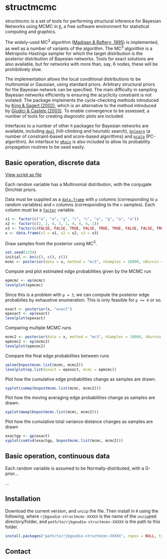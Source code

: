 structmcmc
==========

structmcmc is a set of tools for performing structural inference for Bayesian Networks using MCMC in [`R`][R], a free software environment for statistical computing and graphics.

The widely-used MC<sup>3</sup> algorithm ([Madigan & Raftery, 1995][Madigan:1995p10499]) is implemented, as well as a number of variants of the algorithm. The MC<sup>3</sup> algorithm is a Metropolis-Hastings sampler for which the target distribution is the posterior distribution of Bayesian networks. Tools for exact solutions are also available, but for networks with more than, say, 6 nodes, these will be prohibitively slow.

The implementation allows the local conditional distributions to be multinomial or Gaussian, using standard priors. Arbitrary structural priors for the Bayesian network can be specified. The main difficulty in sampling Bayesian networks efficiently is ensuring the acyclicity constraint is not violated. The package implements the cycle-checking methods introduced by [King & Sagert (2002)][King:2002gt], which is an alternative to the method introduced by [Giudici & Castelo (2003)][Giudici:2003cn]. To enable convergence to be assessed, a number of tools for creating diagnostic plots are included.

Interfaces to a number of other `R` packages for Bayesian networks are available, including [`deal`][cran:deal] (hill-climbing and heuristic search), [`bnlearn`][cran:bnlearn] (a number of constraint-based and score-based algorithms) and [`pcalg`][cran:pcalg] (PC-algorithm). An interface to [`gRain`][cran:gRain] is also included to allow its probability propagation routines to be used easily.

Basic operation, discrete data
------------------------------
[View script as file](https://gist.github.com/970279)

Each random variable has a Multinomial distribution, with the conjugate Dirichlet priors.

Data must be supplied as a [`data.frame`][rdoc:data.frame] with `p` columns (corresponding to `p` random variables) and `n` columns (corresponding to the `n` samples). Each column must be a [`factor`][rdoc:factor] variable.

``` r
x1 <- factor(c("a", "a", "g", "c", "c", "a", "g", "a", "a"))
x2 <- factor(c(2, 2, 4, 3, 1, 4, 4, 4, 1))
x3 <- factor(c(FALSE, FALSE, TRUE, FALSE, TRUE, TRUE, FALSE, FALSE, TRUE))
x <- data.frame(x1 = x1, x2 = x2, x3 = x3)
```

Draw samples from the posterior using MC<sup>3</sup>.

``` r
set.seed(1234)
initial <- bn(c(), c(), c())
mcmc <- posterior(data = x, method = "mc3", nSamples = 10000, nBurnin = 1000, initial = initial)
```

Compute and plot estimated edge probabilities given by the MCMC run

``` r
epmcmc <- ep(mcmc)
levelplot(epmcmc)
```

Since this is a problem with `p = 3`, we can compute the posterior edge probabilies by exhaustive enumeration. This is only feasible for `p <= 6` or so.

``` r
exact <- posterior(x, "exact")
epexact <- ep(exact)
levelplot(epexact)
```

Comparing multiple MCMC runs

``` r
mcmc2 <- posterior(data = x, method = "mc3", nSamples = 10000, nBurnin = 1000, initial = initial)
epmcmc2 <- ep(mcmc2)
levelplot(epmcmc2)
```

Compare the final edge probabilities between runs

``` r
splom(bnpostmcmc.list(mcmc, mcmc2))
levelplot(ep.list(exact = epexact, mcmc = epmcmc))
```

Plot how the cumulative edge probabilities change as samples are drawn.

``` r
xyplot(cumep(bnpostmcmc.list(mcmc, mcmc2)))
```

Plot how the moving averaging edge probabilities change as samples are drawn.

``` r
xyplot(mwep(bnpostmcmc.list(mcmc, mcmc2)))
```

Plot how the cumulative total variance distance changes as samples are drawn

``` r
exactgp <- gp(exact)
xyplot(cumtvd(exactgp, bnpostmcmc.list(mcmc, mcmc2)))
```


Basic operation, continuous data
--------------------------------

Each random variable is assumed to be Normally-distributed, with a G-prior...

...

Installation
------------
Download the current version, and `unzip` the file. Then install in `R` using the following, where `rjbgoudie-structmcmc-XXXXX` is the name of the `unzip`ped directory/folder, and `path/to/rjbgoudie-structmcmc-XXXXX` is the path to this folder.

``` r
install.packages("path/to/rjbgoudie-structmcmc-XXXXX", repos = NULL, type = "source")
```

Contact
-------


[R]: http://www.r-project.org "The R Project for Statistical Computing"
[Madigan:1995p10499]: http://www.jstor.org/stable/1403615  "Madigan, D., & York, J. C. (1995). Bayesian Graphical Models for Discrete Data. International Statistical Review / Revue Internationale de Statistique, 63(2), 215-232."
[King:2002gt]: http://dx.doi.org/10.1006/jcss.2002.1883 "King, V., & Sagert, G. (2002). A Fully Dynamic Algorithm for Maintaining the Transitive Closure. Journal of Computer and System Sciences, 65(1), 150-167."
[Giudici:2003cn]: http://dx.doi.org/10.1023/A:1020202028934 "Giudici, P., & Castelo, R. (2003). Improving Markov Chain Monte Carlo Model Search for Data Mining. Machine Learning, 50, 127-158."
[cran:deal]: http://cran.r-project.org/web/packages/deal/ "deal: Learning Bayesian Networks with Mixed Variables"
[cran:bnlearn]: http://cran.r-project.org/web/packages/bnlearn/ "bnlearn: Bayesian network structure learning, parameter learning and inference"
[cran:pcalg]: http://cran.r-project.org/web/packages/pcalg/ "pcalg: Estimation of CPDAG/PAG and causal inference using the IDA algorithm"
[cran:gRain]: http://cran.r-project.org/web/packages/gRain "gRain: Graphical Independence Networks"
[rdoc:factor]: http://stat.ethz.ch/R-manual/R-devel/library/base/html/factor.html "R Documentation: Factors"
[rdoc:data.frame]: http://stat.ethz.ch/R-manual/R-devel/library/base/html/data.frame.html "R Documentation: Data Frames"
